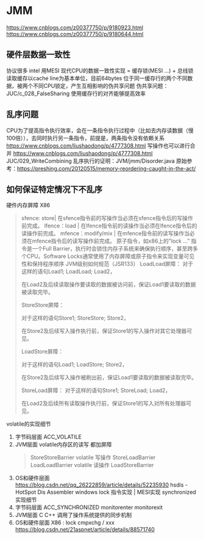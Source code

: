 # JMM
https://www.cnblogs.com/z00377750/p/9180923.html
https://www.cnblogs.com/z00377750/p/9180644.html
## 硬件层数据一致性
协议很多
intel 用MESI
现代CPU的数据一致性实现 = 缓存锁(MESI ...) + 总线锁
读取缓存以cache line为基本单位，目前64bytes
位于同一缓存行的两个不同数据，被两个不同CPU锁定，产生互相影响的伪共享问题
伪共享问题：JUC/c_028_FalseSharing
使用缓存行的对齐能够提高效率
## 乱序问题
CPU为了提高指令执行效率，会在一条指令执行过程中（比如去内存读数据（慢100倍）），去同时执行另一条指令，前提是，两条指令没有依赖关系
https://www.cnblogs.com/liushaodong/p/4777308.html
写操作也可以进行合并
https://www.cnblogs.com/liushaodong/p/4777308.html
JUC/029_WriteCombining
乱序执行的证明：JVM/jmm/Disorder.java
原始参考：https://preshing.com/20120515/memory-reordering-caught-in-the-act/
## 如何保证特定情况下不乱序
硬件内存屏障 X86
>  sfence:  store| 在sfence指令前的写操作当必须在sfence指令后的写操作前完成。
>  lfence：load | 在lfence指令前的读操作当必须在lfence指令后的读操作前完成。
>  mfence：modify/mix | 在mfence指令前的读写操作当必须在mfence指令后的读写操作前完成。
> 原子指令，如x86上的”lock …” 指令是一个Full Barrier，执行时会锁住内存子系统来确保执行顺序，甚至跨多个CPU。Software Locks通常使用了内存屏障或原子指令来实现变量可见性和保持程序顺序
JVM级别如何规范（JSR133）
> LoadLoad屏障：
>   	对于这样的语句Load1; LoadLoad; Load2， 
>
>  	在Load2及后续读取操作要读取的数据被访问前，保证Load1要读取的数据被读取完毕。
>
> StoreStore屏障：
>
>  	对于这样的语句Store1; StoreStore; Store2，
>	
>  	在Store2及后续写入操作执行前，保证Store1的写入操作对其它处理器可见。
>
> LoadStore屏障：
>
>  	对于这样的语句Load1; LoadStore; Store2，
>	
>  	在Store2及后续写入操作被刷出前，保证Load1要读取的数据被读取完毕。
>
> StoreLoad屏障：
> 	对于这样的语句Store1; StoreLoad; Load2，
>
> ​	 在Load2及后续所有读取操作执行前，保证Store1的写入对所有处理器可见。

volatile的实现细节
1. 字节码层面
   ACC_VOLATILE
2. JVM层面
   volatile内存区的读写 都加屏障
   > StoreStoreBarrier
   > volatile 写操作
   > StoreLoadBarrier
   > LoadLoadBarrier
   > volatile 读操作
   > LoadStoreBarrier
3. OS和硬件层面
   https://blog.csdn.net/qq_26222859/article/details/52235930
   hsdis - HotSpot Dis Assembler
   windows lock 指令实现 | MESI实现
synchronized实现细节
1. 字节码层面
   ACC_SYNCHRONIZED
   monitorenter monitorexit
2. JVM层面
   C C++ 调用了操作系统提供的同步机制
3. OS和硬件层面
   X86 : lock cmpxchg / xxx
   [https](https://blog.csdn.net/21aspnet/article/details/88571740)[://blog.csdn.net/21aspnet/article/details/](https://blog.csdn.net/21aspnet/article/details/88571740)[88571740](https://blog.csdn.net/21aspnet/article/details/88571740)